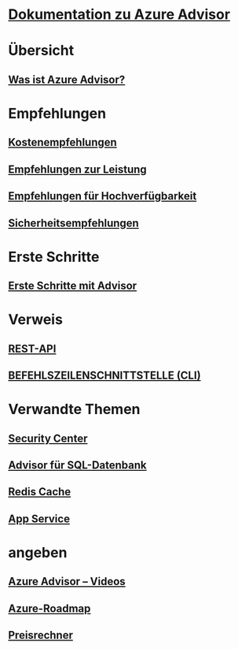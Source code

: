# [Dokumentation zu Azure Advisor](index.md)

# Übersicht
## [Was ist Azure Advisor?](advisor-overview.md)

# Empfehlungen
## [Kostenempfehlungen](advisor-cost-recommendations.md)
## [Empfehlungen zur Leistung](advisor-performance-recommendations.md)
## [Empfehlungen für Hochverfügbarkeit](advisor-high-availability-recommendations.md)
## [Sicherheitsempfehlungen](advisor-security-recommendations.md)

# Erste Schritte
## [Erste Schritte mit Advisor](advisor-get-started.md)

# Verweis
## [REST-API](https://docs.microsoft.com/rest/api/advisor)
## [BEFEHLSZEILENSCHNITTSTELLE (CLI)](https://docs.microsoft.com/cli/azure/advisor)

# Verwandte Themen
## [Security Center](https://azure.microsoft.com/services/security-center/)
## [Advisor für SQL-Datenbank](https://azure.microsoft.com/documentation/articles/sql-database-advisor/)
## [Redis Cache](https://azure.microsoft.com/documentation/articles/cache-configure/#redis-cache-advisor)
## [App Service](https://azure.microsoft.com/documentation/articles/app-service-best-practices/)

# angeben
## [Azure Advisor – Videos](https://azure.microsoft.com/en-us/resources/videos/index/?services=advisor)
## [Azure-Roadmap](https://azure.microsoft.com/roadmap/?category=monitoring-management)
## [Preisrechner](https://azure.microsoft.com/pricing/calculator/)

